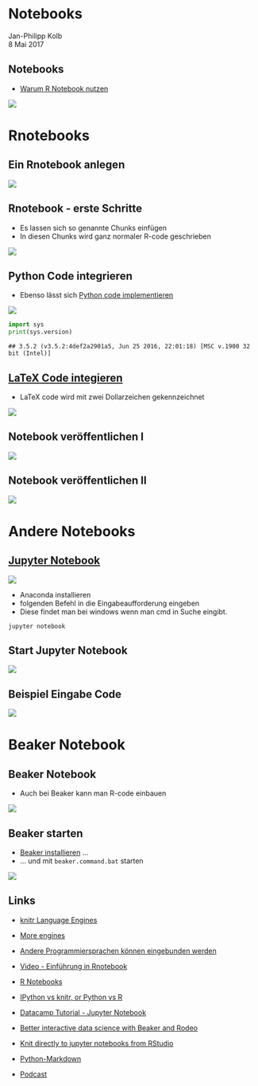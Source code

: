 # Notebooks
Jan-Philipp Kolb  
8 Mai 2017  



## Notebooks

- [Warum R Notebook nutzen](https://news.ycombinator.com/item?id=12683625)

![](http://rmarkdown.rstudio.com/images/notebook-demo.png)

# Rnotebooks

## Ein Rnotebook anlegen

![](figure/startNotebook.png)

## Rnotebook - erste Schritte

- Es lassen sich so genannte Chunks einfügen
- In diesen Chunks wird ganz normaler R-code geschrieben

![](figure/NotebooksBasicEx.PNG)


## Python Code integrieren

- Ebenso lässt sich [Python code implementieren](https://support.rstudio.com/hc/en-us/articles/233066128-Do-Notebooks-support-other-languages-)


![](figure/pythonCode.PNG)


```python
import sys
print(sys.version)
```

```
## 3.5.2 (v3.5.2:4def2a2901a5, Jun 25 2016, 22:01:18) [MSC v.1900 32 bit (Intel)]
```

## [LaTeX Code integieren](https://blog.rstudio.org/2016/10/05/r-notebooks/)

- LaTeX code wird mit zwei Dollarzeichen gekennzeichnet

![](figure/LaTexCode.PNG)


## Notebook veröffentlichen I

![](figure/PublishNotebook.PNG)

## Notebook veröffentlichen II

![](figure/PublishNotebook2.PNG)

# Andere Notebooks

## [Jupyter Notebook](http://jupyter.readthedocs.io/en/latest/install.html)

![](http://jupyter.readthedocs.io/en/latest/_static/_images/jupyter.svg)

- Anaconda installieren
- folgenden Befehl in die Eingabeaufforderung eingeben
- Diese findet man bei windows wenn man cmd in Suche eingibt.

```
jupyter notebook
```
## Start Jupyter Notebook

![](figure/JupyterEx.PNG)

## Beispiel Eingabe Code

![](figure/JupyterNotebookQmap.PNG)


# Beaker Notebook

## Beaker Notebook

- Auch bei Beaker kann man R-code einbauen

![](figure/Beaker.PNG)

## Beaker starten

- [Beaker installieren](http://beakernotebook.com/getting-started) ...
- ... und mit `beaker.command.bat` starten

![](figure/BeakerEx.PNG)


## Links

- [knitr Language Engines](http://rmarkdown.rstudio.com/authoring_knitr_engines.html)

- [More engines](https://yihui.name/knitr/demo/engines/)

- [Andere Programmiersprachen können eingebunden werden](http://rmarkdown.rstudio.com/authoring_knitr_engines.html)

- [Video - Einführung in Rnotebook](https://www.rstudio.com/resources/webinars/introducing-notebooks-with-r-markdown/)

- [R Notebooks](http://rmarkdown.rstudio.com/r_notebooks.html)

- [IPython vs knitr, or Python vs R](https://yihui.name/en/2012/11/ipython-vs-knitr/)

- [Datacamp Tutorial - Jupyter Notebook](https://www.datacamp.com/community/tutorials/tutorial-jupyter-notebook#gs.kZqvIvI)

- [Better interactive data science with Beaker and Rodeo](https://blog.dominodatalab.com/interactive-data-science/)

- [Knit directly to jupyter notebooks from RStudio](https://www.r-bloggers.com/knit-directly-to-jupyter-notebooks-from-rstudio/)

- [Python-Markdown](https://pythonhosted.org/Markdown/)

- [Podcast](https://talkpython.fm/episodes/show/96/exploring-awesome-python)

